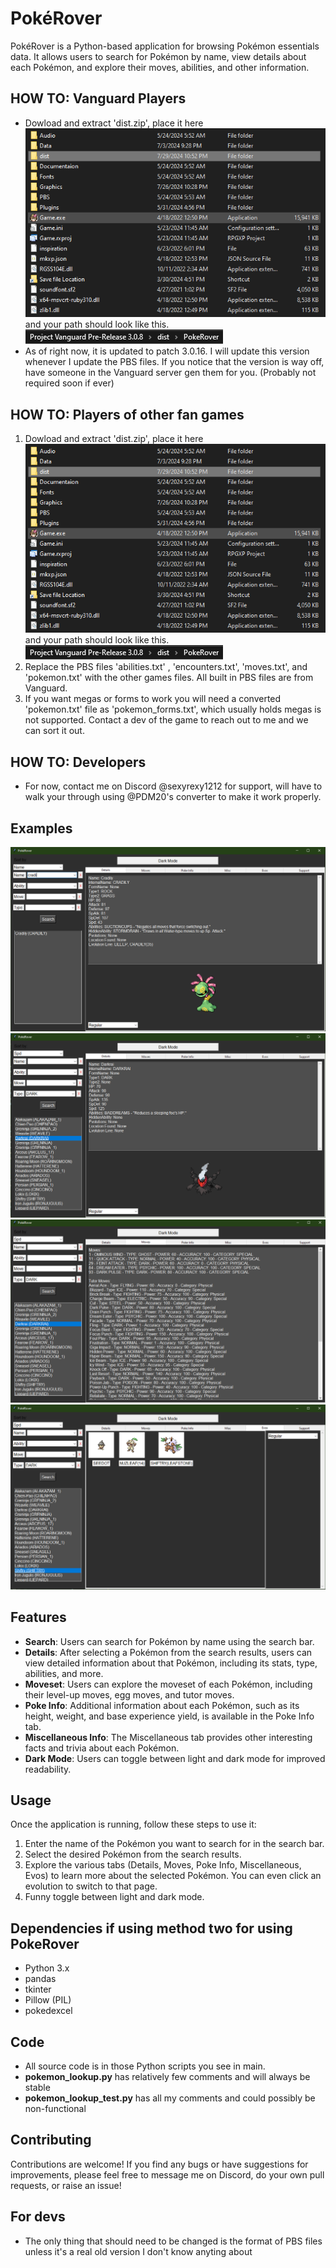 # PokéRover

PokéRover is a Python-based application for browsing Pokémon essentials data. It allows users to search for Pokémon by name, view details about each Pokémon, and explore their moves, abilities, and other information.

## HOW TO: Vanguard Players

- Dowload and extract 'dist.zip', place it here ![extract_example](Pics/extracted.png) and your path should look like this. ![path_example](Pics/req_path.png)
- As of right now, it is updated to patch 3.0.16. I will update this version whenever I update the PBS files. If you notice that the version is way off, have someone in the Vanguard server gen them for you. (Probably not required soon if ever)

## HOW TO: Players of other fan games

1. Dowload and extract 'dist.zip', place it here ![extract_example](Pics/extracted.png) and your path should look like this. ![path_example](Pics/req_path.png)
2. Replace the PBS files 'abilities.txt' , 'encounters.txt', 'moves.txt', and 'pokemon.txt' with the other games files. All built in PBS files are from Vanguard.
3. If you want megas or forms to work you will need a converted 'pokemon.txt' file as 'pokemon_forms.txt', which usually holds megas is not supported. Contact a dev of the game to reach out to me and we can sort it out.

## HOW TO: Developers
- For now, contact me on Discord @sexyrexy1212 for support, will have to walk your through using @PDM20's converter to make it work properly.

## Examples
![extract_example](Pics/base_search.png)
![extract_example](Pics/dark_speed.png)
![extract_example](Pics/moves.png)
![extract_example](Pics/evos.png)
## Features

- **Search**: Users can search for Pokémon by name using the search bar.
- **Details**: After selecting a Pokémon from the search results, users can view detailed information about that Pokémon, including its stats, type, abilities, and more.
- **Moveset**: Users can explore the moveset of each Pokémon, including their level-up moves, egg moves, and tutor moves.
- **Poke Info**: Additional information about each Pokémon, such as its height, weight, and base experience yield, is available in the Poke Info tab.
- **Miscellaneous Info**: The Miscellaneous tab provides other interesting facts and trivia about each Pokémon.
- **Dark Mode**: Users can toggle between light and dark mode for improved readability.

## Usage

Once the application is running, follow these steps to use it:

1. Enter the name of the Pokémon you want to search for in the search bar.
2. Select the desired Pokémon from the search results.
3. Explore the various tabs (Details, Moves, Poke Info, Miscellaneous, Evos) to learn more about the selected Pokémon. You can even click an evolution to switch to that page.
4. Funny toggle between light and dark mode.

## Dependencies if using method two for using PokeRover

- Python 3.x
- pandas
- tkinter
- Pillow (PIL)
- pokedexcel

## Code

 - All source code is in those Python scripts you see in main.
 -  __pokemon_lookup.py__ has relatively few comments and will always be stable
 -  __pokemon_lookup_test.py__ has all my comments and could possibly be non-functional

## Contributing

Contributions are welcome! If you find any bugs or have suggestions for improvements, please feel free to message me on Discord, do your own pull requests, or raise an issue!

## For devs
- The only thing that should need to be changed is the format of PBS files unless it's a real old version I don't know anyting about
